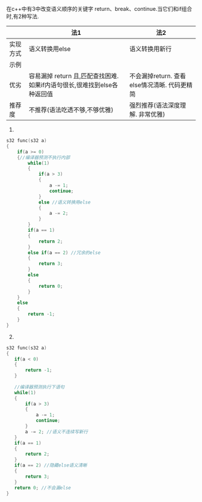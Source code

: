  在c++中有3中改变语义顺序的关键字 return、break、continue.当它们和if组合时,有2种写法.

 |  | 法1 | 法2 | 
 | --- | --- | ---|
 | 实现方式 |    语义转换用else |    语义转换用新行|
 | 示例 | ``` ``` | ``` ``` |
 | 优劣 | 容易漏掉 return 且,匹配查找困难.如果if内语句很长,很难找到else各种返回值 | 不会漏掉return. 查看else情况清晰. 代码更精简|
 |推荐度    |不推荐(语法吃透不够,不够优雅)    |强烈推荐(语法深度理解. 非常优雅)|

1. 
```cpp
s32 func(s32 a)
{
    if(a >= 0)
    {//编译器预测不执行内部
        while(1)
        {
            if(a > 3)
            {
                a -= 1;
                continue;
            }
            else //语义转换用else
            {
                a -= 2;
            }
        }
        if(a == 1)
        {
            return 2;
        }
        else if(a == 2) //冗余的else
        {
            return 3;
        }
        else
        {
            return 0;
        }
    }
    else
    {
        return -1;
    }
}
```

 2.
 ```cpp
 s32 func(s32 a)
{
    if(a < 0)
    {
        return -1;
    }
    
    //编译器预测执行下语句
    while(1)
    {
        if(a > 3)
        {
            a -= 1;
            continue;
        }
        a -= 2; //语义不连续写新行
    }
    if(a == 1)
    {
        return 2;
    }
    if(a == 2) //隐藏else语义清晰
    {
        return 3;
    }
    return 0; //不会漏else
}
 ```